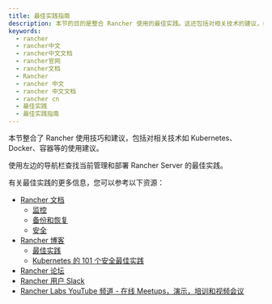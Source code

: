 ```yaml
---
title: 最佳实践指南
description: 本节的目的是整合 Rancher 使用的最佳实践。这还包括对相关技术的建议，如 Kubernetes、Docker、容器等。目的是利用 Rancher 及其客户的操作经验来改进 Rancher 实施的结果。使用左边的导航栏查找当前管理和部署 Rancher Server 的最佳实践。
keywords:
  - rancher
  - rancher中文
  - rancher中文文档
  - rancher官网
  - rancher文档
  - Rancher
  - rancher 中文
  - rancher 中文文档
  - rancher cn
  - 最佳实践
  - 最佳实践指南
---
```


本节整合了 Rancher 使用技巧和建议，包括对相关技术如 Kubernetes、Docker、容器等的使用建议。

使用左边的导航栏查找当前管理和部署 Rancher Server 的最佳实践。

有关最佳实践的更多信息，您可以参考以下资源：

- [Rancher 文档](/docs/rancher2/overview/)
  - [监控](/docs/rancher2/cluster-admin/tools/cluster-monitoring/)
  - [备份和恢复](/docs/rancher2/backups/)
  - [安全](/docs/rancher2/security/)
- [Rancher 博客](https://rancher.com/blog/)
  - [最佳实践](https://rancher.com/tags/best-practices/)
  - [Kubernetes 的 101 个安全最佳实践](https://rancher.com/blog/2019/2019-01-17-101-more-kubernetes-security-best-practices/)
- [Rancher 论坛](https://forums.rancher.com/)
- [Rancher 用户 Slack](https://slack.rancher.io/)
- [Rancher Labs YouTube 频道 - 在线 Meetups，演示，培训和视频会议](https://www.youtube.com/channel/UCh5Xtp82q8wjijP8npkVTBA/featured)
